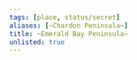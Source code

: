 ```yaml
---
tags: [place, status/secret]
aliases: [~Chardon Peninsula~]
title: ~Emerald Bay Peninsula~
unlisted: true
---
```



